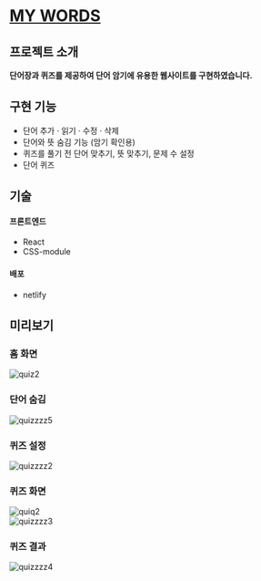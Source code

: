 # [MY WORDS](https://my-words.netlify.app/)

## 프로젝트 소개
**단어장과 퀴즈를 제공하여 단어 암기에 유용한 웹사이트를 구현하였습니다.**

## 구현 기능
- 단어 추가 · 읽기 · 수정 · 삭제
- 단어와 뜻 숨김 기능 (암기 확인용)
- 퀴즈를 풀기 전 단어 맞추기, 뜻 맞추기, 문제 수 설정
- 단어 퀴즈


## 기술
#### 프론트엔드
- React  
- CSS-module  

#### 배포
- netlify  

## 미리보기
### 홈 화면  
![quiz2](https://user-images.githubusercontent.com/96046698/204846354-24100897-6c40-4b08-b4ea-a3f3cb8c8247.png)  
### 단어 숨김  
![quizzzz5](https://user-images.githubusercontent.com/96046698/206115884-c1ba55b8-1cac-4733-a716-f805120000de.png)  

### 퀴즈 설정  
![quizzzz2](https://user-images.githubusercontent.com/96046698/204847050-6ba3a9aa-3ff9-4d12-922b-5c66b6a0db5c.png)  
### 퀴즈 화면  
![quiq2](https://user-images.githubusercontent.com/96046698/204847687-e99d8594-9310-4d4d-a30d-0a0985af89f8.png)  
![quizzzz3](https://user-images.githubusercontent.com/96046698/206113904-193015a9-4b12-4256-8dec-22b790a77e15.png)  
### 퀴즈 결과  
![quizzzz4](https://user-images.githubusercontent.com/96046698/206115180-c70cc4a5-0def-406f-ac58-7d1dcc415692.png)  


